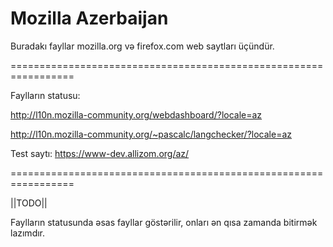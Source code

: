 Mozilla Azerbaijan
===================

Buradakı fayllar mozilla.org və firefox.com web saytları üçündür.

=================================================================

Faylların statusu:

http://l10n.mozilla-community.org/webdashboard/?locale=az

http://l10n.mozilla-community.org/~pascalc/langchecker/?locale=az

Test saytı:
https://www-dev.allizom.org/az/

=================================================================

||TODO||

Faylların statusunda əsas fayllar göstərilir, onları ən qısa zamanda bitirmək lazımdır.

